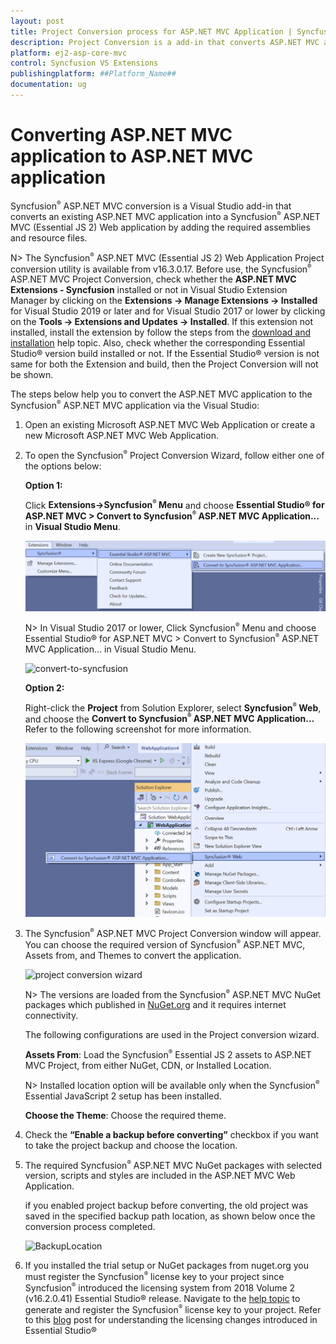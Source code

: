 ```yaml
---
layout: post
title: Project Conversion process for ASP.NET MVC Application | Syncfusion
description: Project Conversion is a add-in that converts ASP.NET MVC application into a Syncfusion ASP.NET MVC application by adding required Essential JS 2 components
platform: ej2-asp-core-mvc
control: Syncfusion VS Extensions
publishingplatform: ##Platform_Name##
documentation: ug
---
```


# Converting ASP.NET MVC application to ASP.NET MVC application

Syncfusion<sup style="font-size:70%">&reg;</sup> ASP.NET MVC conversion is a Visual Studio add-in that converts an existing ASP.NET MVC application into a Syncfusion<sup style="font-size:70%">&reg;</sup> ASP.NET MVC (Essential JS 2) Web application by adding the required assemblies and resource files.

N> The Syncfusion<sup style="font-size:70%">&reg;</sup> ASP.NET MVC (Essential JS 2) Web Application Project conversion utility is available from v16.3.0.17. Before use, the Syncfusion<sup style="font-size:70%">&reg;</sup> ASP.NET MVC Project Conversion, check whether the **ASP.NET MVC Extensions - Syncfusion** installed or not in Visual Studio Extension Manager by clicking on the **Extensions -> Manage Extensions -> Installed** for Visual Studio 2019 or later and for Visual Studio 2017 or lower by clicking on the **Tools -> Extensions and Updates -> Installed**. If this extension not installed, install the extension by follow the steps from the [download and installation](download-and-installation) help topic. Also, check whether the corresponding Essential Studio&reg; version build installed or not. If the Essential Studio&reg; version is not same for both the Extension and build, then the Project Conversion will not be shown.

The steps below help you to convert the ASP.NET MVC application to the Syncfusion<sup style="font-size:70%">&reg;</sup> ASP.NET MVC application via the Visual Studio:

1. Open an existing Microsoft ASP.NET MVC Web Application or create a new Microsoft ASP.NET MVC Web Application.

2. To open the Syncfusion<sup style="font-size:70%">&reg;</sup> Project Conversion Wizard, follow either one of the options below:

    **Option 1:**

    Click **Extensions->Syncfusion<sup style="font-size:70%">&reg;</sup> Menu** and choose **Essential Studio&reg; for ASP.NET MVC > Convert to Syncfusion<sup style="font-size:70%">&reg;</sup> ASP.NET MVC Application…** in **Visual Studio Menu**.

    ![selected microsoft aspmvc](images/selected-microsoft-mvc-application.png)

    N> In Visual Studio 2017 or lower, Click Syncfusion<sup style="font-size:70%">&reg;</sup> Menu and choose Essential Studio&reg; for ASP.NET MVC > Convert to Syncfusion<sup style="font-size:70%">&reg;</sup> ASP.NET MVC Application… in Visual Studio Menu.

    ![convert-to-syncfusion](images/convert-project.png)

    **Option 2:**

    Right-click the **Project** from Solution Explorer, select **Syncfusion<sup style="font-size:70%">&reg;</sup> Web**, and choose the **Convert to Syncfusion<sup style="font-size:70%">&reg;</sup> ASP.NET MVC Application…** Refer to the following screenshot for more information.

    ![syncfusion-aspnet mvc](images/convert-syncfusion-aspmvc-application.png)

3. The Syncfusion<sup style="font-size:70%">&reg;</sup> ASP.NET MVC Project Conversion window will appear. You can choose the required version of Syncfusion<sup style="font-size:70%">&reg;</sup> ASP.NET MVC, Assets from, and Themes to convert the application.

    ![project conversion wizard](images/project-conversion-wizard.png)

    N> The versions are loaded from the Syncfusion<sup style="font-size:70%">&reg;</sup> ASP.NET MVC NuGet packages which published in [NuGet.org](https://www.nuget.org/packages?q=Tags%3A%22aspnetmvc%22syncfusion) and it requires internet connectivity.

    The following configurations are used in the Project conversion wizard.

    **Assets From**: Load the Syncfusion<sup style="font-size:70%">&reg;</sup> Essential JS 2 assets to ASP.NET MVC Project, from either NuGet, CDN, or Installed Location.

    N> Installed location option will be available only when the Syncfusion<sup style="font-size:70%">&reg;</sup> Essential JavaScript 2 setup has been installed.

    **Choose the Theme**: Choose the required theme.

4. Check the **“Enable a backup before converting”** checkbox if you want to take the project backup and choose the location.

5. The required Syncfusion<sup style="font-size:70%">&reg;</sup> ASP.NET MVC NuGet packages with selected version, scripts and styles are included in the ASP.NET MVC Web Application.

    if you enabled project backup before converting, the old project was saved in the specified backup path location, as shown below once the conversion process completed.

    ![BackupLocation](images/BackupLocation.png)

6. If you installed the trial setup or NuGet packages from nuget.org you must register the Syncfusion<sup style="font-size:70%">&reg;</sup> license key to your project since Syncfusion<sup style="font-size:70%">&reg;</sup> introduced the licensing system from 2018 Volume 2 (v16.2.0.41) Essential Studio&reg; release. Navigate to the [help topic](https://help.syncfusion.com/common/essential-studio/licensing/license-key#how-to-generate-syncfusion-license-key) to generate and register the Syncfusion<sup style="font-size:70%">&reg;</sup> license key to your project. Refer to this [blog](https://blog.syncfusion.com/post/Whats-New-in-2018-Volume-2-Licensing-Changes-in-the-1620x-Version-of-Essential-Studio.aspx?_ga=2.11237684.1233358434.1587355730-230058891.1567654773) post for understanding the licensing changes introduced in Essential Studio&reg;